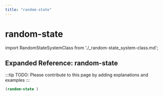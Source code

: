 ```yaml
---
title: "random-state"
---
```


# random-state

import RandomStateSystemClass from './_random-state_system-class.md';

<RandomStateSystemClass />

## Expanded Reference: random-state

:::tip
TODO: Please contribute to this page by adding explanations and examples
:::

```lisp
(random-state )
```
